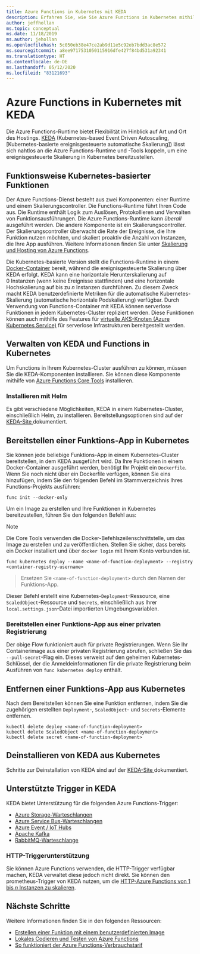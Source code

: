 ```yaml
---
title: Azure Functions in Kubernetes mit KEDA
description: Erfahren Sie, wie Sie Azure Functions in Kubernetes mithilfe von KEDA (Kubernetes-based Event Driven Autoscaling, [Kubernetes-basierte ereignisgesteuerte automatische Skalierung]) in der Cloud oder lokal ausführen.
author: jeffhollan
ms.topic: conceptual
ms.date: 11/18/2019
ms.author: jehollan
ms.openlocfilehash: 5c050eb38e47ce2ab9d11e5c92eb7bdd3ac8e572
ms.sourcegitcommit: a8ee9717531050115916dfe427f84bd531a92341
ms.translationtype: HT
ms.contentlocale: de-DE
ms.lasthandoff: 05/12/2020
ms.locfileid: "83121693"
---
```

# <a name="azure-functions-on-kubernetes-with-keda"></a>Azure Functions in Kubernetes mit KEDA

Die Azure Functions-Runtime bietet Flexibilität im Hinblick auf Art und Ort des Hostings.  [KEDA](https://keda.sh) (Kubernetes-based Event Driven Autoscaling, [Kubernetes-basierte ereignisgesteuerte automatische Skalierung]) lässt sich nahtlos an die Azure Functions-Runtime und -Tools koppeln, um eine ereignisgesteuerte Skalierung in Kubernetes bereitzustellen.

## <a name="how-kubernetes-based-functions-work"></a>Funktionsweise Kubernetes-basierter Funktionen

Der Azure Functions-Dienst besteht aus zwei Komponenten: einer Runtime und einem Skalierungscontroller.  Die Functions-Runtime führt Ihren Code aus.  Die Runtime enthält Logik zum Auslösen, Protokollieren und Verwalten von Funktionsausführungen.  Die Azure Functions-Runtime kann *überall* ausgeführt werden.  Die andere Komponente ist ein Skalierungscontroller.  Der Skalierungscontroller überwacht die Rate der Ereignisse, die Ihre Funktion nutzen möchten, und skaliert proaktiv die Anzahl von Instanzen, die Ihre App ausführen.  Weitere Informationen finden Sie unter [Skalierung und Hosting von Azure Functions](functions-scale.md).

Die Kubernetes-basierte Version stellt die Functions-Runtime in einem [Docker-Container](functions-create-function-linux-custom-image.md) bereit, während die ereignisgesteuerte Skalierung über KEDA erfolgt.  KEDA kann eine horizontale Herunterskalierung auf 0 Instanzen (wenn keine Ereignisse stattfinden) und eine horizontale Hochskalierung auf bis zu *n* Instanzen durchführen. Zu diesem Zweck macht KEDA benutzerdefinierte Metriken für die automatische Kubernetes-Skalierung (automatische horizontale Podskalierung) verfügbar.  Durch Verwendung von Functions-Container mit KEDA können serverlose Funktionen in jedem Kubernetes-Cluster repliziert werden.  Diese Funktionen können auch mithilfe des Features für [virtuelle AKS-Knoten (Azure Kubernetes Service)](../aks/virtual-nodes-cli.md) für serverlose Infrastrukturen bereitgestellt werden.

## <a name="managing-keda-and-functions-in-kubernetes"></a>Verwalten von KEDA und Functions in Kubernetes

Um Functions in Ihrem Kubernetes-Cluster ausführen zu können, müssen Sie die KEDA-Komponenten installieren. Sie können diese Komponente mithilfe von [Azure Functions Core Tools](functions-run-local.md) installieren.

### <a name="installing-with-helm"></a>Installieren mit Helm

Es gibt verschiedene Möglichkeiten, KEDA in einem Kubernetes-Cluster, einschließlich Helm, zu installieren.  Bereitstellungsoptionen sind auf der [KEDA-Site ](https://keda.sh/docs/deploy/) dokumentiert.

## <a name="deploying-a-function-app-to-kubernetes"></a>Bereitstellen einer Funktions-App in Kubernetes

Sie können jede beliebige Funktions-App in einem Kubernetes-Cluster bereitstellen, in dem KEDA ausgeführt wird.  Da Ihre Funktionen in einem Docker-Container ausgeführt werden, benötigt Ihr Projekt ein `Dockerfile`.  Wenn Sie noch nicht über ein Dockerfile verfügen, können Sie eins hinzufügen, indem Sie den folgenden Befehl im Stammverzeichnis Ihres Functions-Projekts ausführen:

```cli
func init --docker-only
```

Um ein Image zu erstellen und Ihre Funktionen in Kubernetes bereitzustellen, führen Sie den folgenden Befehl aus:

> [!NOTE]
> Die Core Tools verwenden die Docker-Befehlszeilenschnittstelle, um das Image zu erstellen und zu veröffentlichen. Stellen Sie sicher, dass bereits ein Docker installiert und über `docker login` mit Ihrem Konto verbunden ist.

```cli
func kubernetes deploy --name <name-of-function-deployment> --registry <container-registry-username>
```

> Ersetzen Sie `<name-of-function-deployment>` durch den Namen der Funktions-App.

Dieser Befehl erstellt eine Kubernetes-`Deployment`-Ressource, eine `ScaledObject`-Ressource und `Secrets`, einschließlich aus Ihrer `local.settings.json`-Datei importierten Umgebungsvariablen.

### <a name="deploying-a-function-app-from-a-private-registry"></a>Bereitstellen einer Funktions-App aus einer privaten Registrierung

Der obige Flow funktioniert auch für private Registrierungen.  Wenn Sie Ihr Containerimage aus einer privaten Registrierung abrufen, schließen Sie das `--pull-secret`-Flag ein. Dieses verweist auf den geheimen Kubernetes-Schlüssel, der die Anmeldeinformationen für die private Registrierung beim Ausführen von `func kubernetes deploy` enthält.

## <a name="removing-a-function-app-from-kubernetes"></a>Entfernen einer Funktions-App aus Kubernetes

Nach dem Bereitstellen können Sie eine Funktion entfernen, indem Sie die zugehörigen erstellten `Deployment`-, `ScaledObject`- und `Secrets`-Elemente entfernen.

```cli
kubectl delete deploy <name-of-function-deployment>
kubectl delete ScaledObject <name-of-function-deployment>
kubectl delete secret <name-of-function-deployment>
```

## <a name="uninstalling-keda-from-kubernetes"></a>Deinstallieren von KEDA aus Kubernetes

Schritte zur Deinstallation von KEDA sind auf der [KEDA-Site ](https://keda.sh/deploy/) dokumentiert.

## <a name="supported-triggers-in-keda"></a>Unterstützte Trigger in KEDA

KEDA bietet Unterstützung für die folgenden Azure Functions-Trigger:

* [Azure Storage-Warteschlangen](functions-bindings-storage-queue.md)
* [Azure Service Bus-Warteschlangen](functions-bindings-service-bus.md)
* [Azure Event / IoT Hubs](functions-bindings-event-hubs.md)
* [Apache Kafka](https://github.com/azure/azure-functions-kafka-extension)
* [RabbitMQ-Warteschlange](https://github.com/azure/azure-functions-rabbitmq-extension)

### <a name="http-trigger-support"></a>HTTP-Triggerunterstützung

Sie können Azure Functions verwenden, die HTTP-Trigger verfügbar machen, KEDA verwaltet diese jedoch nicht direkt.  Sie können den prometheus-Trigger von KEDA nutzen, um die [HTTP-Azure Functions von 1 bis *n* Instanzen zu skalieren](https://dev.to/anirudhgarg_99/scale-up-and-down-a-http-triggered-function-app-in-kubernetes-using-keda-4m42).

## <a name="next-steps"></a>Nächste Schritte
Weitere Informationen finden Sie in den folgenden Ressourcen:

* [Erstellen einer Funktion mit einem benutzerdefinierten Image](functions-create-function-linux-custom-image.md)
* [Lokales Codieren und Testen von Azure Functions](functions-develop-local.md)
* [So funktioniert der Azure Functions-Verbrauchstarif](functions-scale.md)